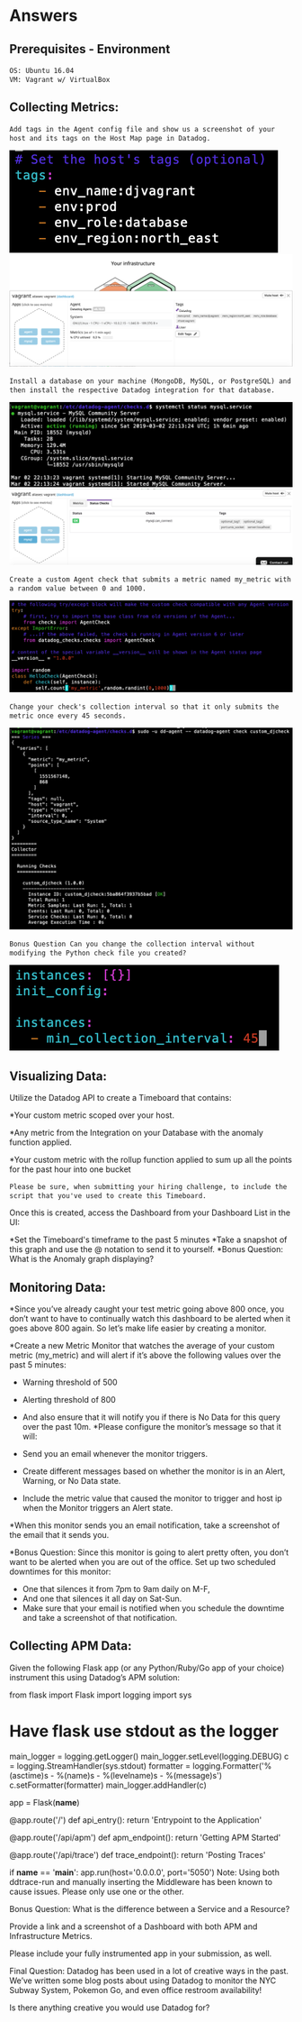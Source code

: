 # Answers

## Prerequisites - Environment
	OS: Ubuntu 16.04
	VM: Vagrant w/ VirtualBox

## Collecting Metrics:
	Add tags in the Agent config file and show us a screenshot of your host and its tags on the Host Map page in Datadog.
![alt text](https://raw.githubusercontent.com/DJ92/hiring-engineers/DheerajJoshi_SolutionsEngineer/screenshots/agent-tags-file.png)	
![alt text](https://raw.githubusercontent.com/DJ92/hiring-engineers/DheerajJoshi_SolutionsEngineer/screenshots/agent-tags-hostmap.png)

	Install a database on your machine (MongoDB, MySQL, or PostgreSQL) and then install the respective Datadog integration for that database.
![alt text](https://raw.githubusercontent.com/DJ92/hiring-engineers/DheerajJoshi_SolutionsEngineer/screenshots/integration-database.png)
![alt text](https://raw.githubusercontent.com/DJ92/hiring-engineers/DheerajJoshi_SolutionsEngineer/screenshots/integration-mysql.png)

	Create a custom Agent check that submits a metric named my_metric with a random value between 0 and 1000.
![alt text](https://raw.githubusercontent.com/DJ92/hiring-engineers/DheerajJoshi_SolutionsEngineer/screenshots/agent_check-custom_djcheck.png)	

	Change your check's collection interval so that it only submits the metric once every 45 seconds.
![alt text](https://raw.githubusercontent.com/DJ92/hiring-engineers/DheerajJoshi_SolutionsEngineer/screenshots/agent_check-my_metric_status.png)

	Bonus Question Can you change the collection interval without modifying the Python check file you created?
![alt text](https://raw.githubusercontent.com/DJ92/hiring-engineers/DheerajJoshi_SolutionsEngineer/screenshots/agent_check-bonus.png)

## Visualizing Data:
Utilize the Datadog API to create a Timeboard that contains:

*Your custom metric scoped over your host.

*Any metric from the Integration on your Database with the anomaly function applied.

*Your custom metric with the rollup function applied to sum up all the points for the past hour into one bucket
	
	Please be sure, when submitting your hiring challenge, to include the script that you've used to create this Timeboard.
Once this is created, access the Dashboard from your Dashboard List in the UI:

*Set the Timeboard's timeframe to the past 5 minutes
*Take a snapshot of this graph and use the @ notation to send it to yourself.
*Bonus Question: What is the Anomaly graph displaying?

## Monitoring Data:

*Since you’ve already caught your test metric going above 800 once, you don’t want to have to continually watch this dashboard to be alerted when it goes above 800 again. So let’s make life easier by creating a monitor.

*Create a new Metric Monitor that watches the average of your custom metric (my_metric) and will alert if it’s above the following values over the past 5 minutes:

- Warning threshold of 500
- Alerting threshold of 800
- And also ensure that it will notify you if there is No Data for this query over the past 10m.
*Please configure the monitor’s message so that it will:

- Send you an email whenever the monitor triggers.
- Create different messages based on whether the monitor is in an Alert, Warning, or No Data state.
- Include the metric value that caused the monitor to trigger and host ip when the Monitor triggers an Alert state.

*When this monitor sends you an email notification, take a screenshot of the email that it sends you.

*Bonus Question: Since this monitor is going to alert pretty often, you don’t want to be alerted when you are out of the office. Set up two scheduled downtimes for this monitor:

- One that silences it from 7pm to 9am daily on M-F,
- And one that silences it all day on Sat-Sun.
- Make sure that your email is notified when you schedule the downtime and take a screenshot of that notification.

## Collecting APM Data:
Given the following Flask app (or any Python/Ruby/Go app of your choice) instrument this using Datadog’s APM solution:

from flask import Flask
import logging
import sys

# Have flask use stdout as the logger
main_logger = logging.getLogger()
main_logger.setLevel(logging.DEBUG)
c = logging.StreamHandler(sys.stdout)
formatter = logging.Formatter('%(asctime)s - %(name)s - %(levelname)s - %(message)s')
c.setFormatter(formatter)
main_logger.addHandler(c)

app = Flask(__name__)

@app.route('/')
def api_entry():
    return 'Entrypoint to the Application'

@app.route('/api/apm')
def apm_endpoint():
    return 'Getting APM Started'

@app.route('/api/trace')
def trace_endpoint():
    return 'Posting Traces'

if __name__ == '__main__':
    app.run(host='0.0.0.0', port='5050')
Note: Using both ddtrace-run and manually inserting the Middleware has been known to cause issues. Please only use one or the other.

Bonus Question: What is the difference between a Service and a Resource?

Provide a link and a screenshot of a Dashboard with both APM and Infrastructure Metrics.

Please include your fully instrumented app in your submission, as well.

Final Question:
Datadog has been used in a lot of creative ways in the past. We’ve written some blog posts about using Datadog to monitor the NYC Subway System, Pokemon Go, and even office restroom availability!

Is there anything creative you would use Datadog for?

